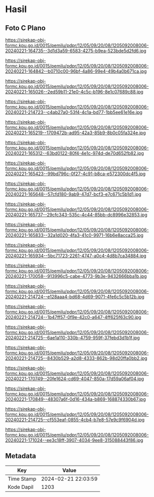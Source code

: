 # Hasil

## Foto C Plano

https://sirekap-obj-formc.kpu.go.id/0015/pemilu/pdpr/12/05/09/20/08/1205092008006-20240221-164735--3d1d3a59-6583-4275-b9ea-523bde5d2fd6.jpg

https://sirekap-obj-formc.kpu.go.id/0015/pemilu/pdpr/12/05/09/20/08/1205092008006-20240221-164842--b0710c00-96bf-4a86-99e4-49b4a0b671ca.jpg

https://sirekap-obj-formc.kpu.go.id/0015/pemilu/pdpr/12/05/09/20/08/1205092008006-20240221-165026--2ed59b11-21e0-4c5c-b196-8e1c07689c88.jpg

https://sirekap-obj-formc.kpu.go.id/0015/pemilu/pdpr/12/05/09/20/08/1205092008006-20240221-214723--c4ab27a0-53f4-4c1a-bd77-1bb5ee61e16e.jpg

https://sirekap-obj-formc.kpu.go.id/0015/pemilu/pdpr/12/05/09/20/08/1205092008006-20240221-165219--1709472b-ad95-42a3-85b9-8b0c05fa324e.jpg

https://sirekap-obj-formc.kpu.go.id/0015/pemilu/pdpr/12/05/09/20/08/1205092008006-20240221-165312--63bd0122-80f4-4e1c-974d-de70d652fb82.jpg

https://sirekap-obj-formc.kpu.go.id/0015/pemilu/pdpr/12/05/09/20/08/1205092008006-20240221-165423--99bd796c-0f27-4c91-b8ca-e572300dc4f5.jpg

https://sirekap-obj-formc.kpu.go.id/0015/pemilu/pdpr/12/05/09/20/08/1205092008006-20240221-165648--57cfd180-9ab9-47d7-bcf3-e7c671c5b1d1.jpg

https://sirekap-obj-formc.kpu.go.id/0015/pemilu/pdpr/12/05/09/20/08/1205092008006-20240221-165737--29cfc343-535c-4c44-85bb-dc8996e32853.jpg

https://sirekap-obj-formc.kpu.go.id/0015/pemilu/pdpr/12/05/09/20/08/1205092008006-20240221-165833--32a1d020-4fa3-41c0-9971-16b6e8acca25.jpg

https://sirekap-obj-formc.kpu.go.id/0015/pemilu/pdpr/12/05/09/20/08/1205092008006-20240221-165934--5bc71723-2261-4747-a0c4-4d8b7ca34884.jpg

https://sirekap-obj-formc.kpu.go.id/0015/pemilu/pdpr/12/05/09/20/08/1205092008006-20240221-170058--913996c5-cabe-4773-9b3e-9432666bba1b.jpg

https://sirekap-obj-formc.kpu.go.id/0015/pemilu/pdpr/12/05/09/20/08/1205092008006-20240221-214724--e128aaa4-bd68-4d69-9071-4fe6c5c5b12b.jpg

https://sirekap-obj-formc.kpu.go.id/0015/pemilu/pdpr/12/05/09/20/08/1205092008006-20240221-214724--1b47ff57-0f9e-42c0-a647-4ff625f63c90.jpg

https://sirekap-obj-formc.kpu.go.id/0015/pemilu/pdpr/12/05/09/20/08/1205092008006-20240221-214725--6ae1a110-330b-4759-959f-37febd3d1b1f.jpg

https://sirekap-obj-formc.kpu.go.id/0015/pemilu/pdpr/12/05/09/20/08/1205092008006-20240221-214725--8430b529-a2d8-4333-862b-98d20ffa0bb2.jpg

https://sirekap-obj-formc.kpu.go.id/0015/pemilu/pdpr/12/05/09/20/08/1205092008006-20240221-170749--20fe1624-cd69-4047-850a-17d59a06af04.jpg

https://sirekap-obj-formc.kpu.go.id/0015/pemilu/pdpr/12/05/09/20/08/1205092008006-20240221-170849--48307a6f-0d16-434a-b869-168874330b67.jpg

https://sirekap-obj-formc.kpu.go.id/0015/pemilu/pdpr/12/05/09/20/08/1205092008006-20240221-214725--cf553eaf-0855-4cb4-b7e8-57e9c9f6904d.jpg

https://sirekap-obj-formc.kpu.go.id/0015/pemilu/pdpr/12/05/09/20/08/1205092008006-20240221-171024--ee3c18ff-3907-4034-9ee8-315088443f86.jpg


## Metadata

| Key        | Value               |
| ---------- | ------------------- |
| Time Stamp | 2024-02-21 22:03:59 |
| Kode Dapil | 1203                |




